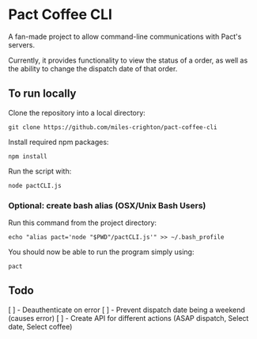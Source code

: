 # Pact Coffee CLI

A fan-made project to allow command-line communications with Pact's servers.

Currently, it provides functionality to view the status of a order, as well
as the ability to change the dispatch date of that order.

## To run locally

Clone the repository into a local directory:
```
git clone https://github.com/miles-crighton/pact-coffee-cli
```

Install required npm packages:
```
npm install
```

Run the script with:
```
node pactCLI.js
```

### Optional: create bash alias (OSX/Unix Bash Users)
Run this command from the project directory:
```
echo "alias pact='node "$PWD"/pactCLI.js'" >> ~/.bash_profile
```

You should now be able to run the program simply using:
```
pact
```

## Todo

[ ] - Deauthenticate on error
[ ] - Prevent dispatch date being a weekend (causes error)
[ ] - Create API for different actions (ASAP dispatch, Select date, Select coffee)
